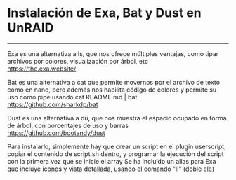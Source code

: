 # Instalación de Exa, Bat y Dust en UnRAID
***

Exa es una alternativa a ls, que nos ofrece múltiples ventajas, como tipar archivos por colores, visualización por árbol, etc<br />
https://the.exa.website/

Bat es una alternativa a cat que permite movernos por el archivo de texto como en nano, pero además nos habilita código de colores y permite su uso como pipe usando cat README.md | bat<br />
https://github.com/sharkdp/bat

Dust es una alternativa a du, que nos muestra el espacio ocupado en forma de árbol, con porcentajes de uso y barras<br />
https://github.com/bootandy/dust

Para instalarlo, simplemente hay que crear un script en el plugin userscript, copiar el contenido de script.sh dentro, y programar la ejecución del script con la primera vez que se inicie el array
Se ha incluído un alias para Exa que incluye iconos y vista detallada, usando el comando "ll" (doble ele)
